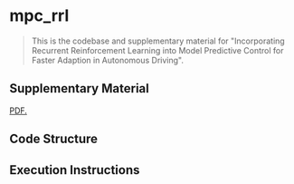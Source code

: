 # mpc_rrl

> This is the codebase and supplementary material for "Incorporating Recurrent Reinforcement Learning into Model
Predictive Control for Faster Adaption in Autonomous Driving".

## Supplementary Material

<a href="appendix.pdf" target="_blank">PDF.</a>

## Code Structure

## Execution Instructions 

